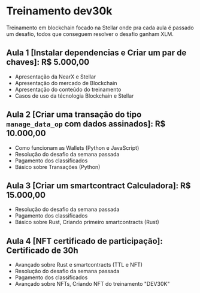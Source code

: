 # Treinamento dev30k

Treinamento em blockchain focado na Stellar onde pra cada aula é passado um desafio, todos que conseguem resolver o desafio ganham XLM.

## Aula 1 [Instalar dependencias e Criar um par de chaves]: R$ 5.000,00

- Apresentação da NearX e Stellar
- Apresentação do mercado de Blockchain
- Apresentação do conteúdo do treinamento
- Casos de uso da técnologia Blockchain e Stellar

## Aula 2 [Criar uma transação do tipo `manage_data_op` com dados assinados]: R$ 10.000,00

- Como funcionam as Wallets (Python e JavaScript)
- Resolução do desafio da semana passada
- Pagamento dos classificados
- Básico sobre Transações (Python)

## Aula 3 [Criar um smartcontract Calculadora]: R$ 15.000,00

- Resolução do desafio da semana passada
- Pagamento dos classificados
- Básico sobre Rust, Criando primeiro smartcontracts (Rust)

## Aula 4 [NFT certificado de participação]: Certificado de 30h

- Avançado sobre Rust e smartcontracts (TTL e NFT)
- Resolução do desafio da semana passada
- Pagamento dos classificados
- Avançado sobre NFTs, Criando NFT do treinamento "DEV30K"
